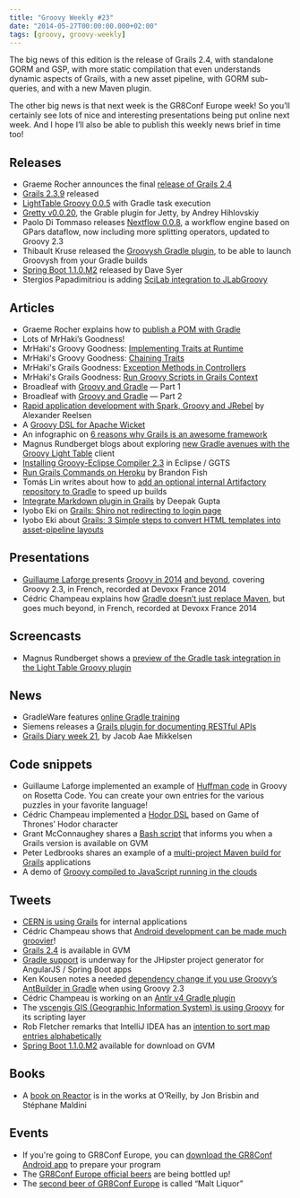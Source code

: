 ```yaml
---
title: "Groovy Weekly #23"
date: "2014-05-27T00:00:00.000+02:00"
tags: [groovy, groovy-weekly]
---
```


The big news of this edition is the release of Grails 2.4, with standalone GORM and GSP, with more static compilation that even understands dynamic aspects of Grails, with a new asset pipeline, with GORM sub-queries, and with a new Maven plugin.

The other big news is that next week is the GR8Conf Europe week! So you’ll certainly see lots of nice and interesting presentations being put online next week. And I hope I’ll also be able to publish this weekly news brief in time too!

## Releases

*   Graeme Rocher announces the final [release of Grails 2.4](https://spring.io/blog/2014/05/21/grails-2-4-released)
*   [Grails 2.3.9](https://grails.org/2.3.9+Release+Notes) released
*   [LightTable Groovy 0.0.5](https://github.com/rundis/LightTable-Groovy/releases/tag/0.0.5) with Gradle task execution
*   [Gretty v0.0.20](https://twitter.com/andreyhihlovski/status/469781264048746496), the Grable plugin for Jetty, by Andrey Hihlovskiy
*   Paolo Di Tommaso releases [Nextflow 0.0.8](http://nextflow.io), a workflow engine based on GPars dataflow, now including more splitting operators, updated to Groovy 2.3
*   Thibault Kruse released the [Groovysh Gradle plugin](https://github.com/tkruse/gradle-groovysh-plugin), to be able to launch Groovysh from your Gradle builds
*   [Spring Boot 1.1.0.M2](https://spring.io/blog/2014/05/27/spring-boot-1-1-0-m2-available-now) released by Dave Syer
*   Stergios Papadimitriou is adding [SciLab integration to JLabGroovy](https://code.google.com/p/jlabgroovy/wiki/SciLabInGroovyLab)

## Articles

*   Graeme Rocher explains how to [publish a POM with Gradle](http://grails.io/post/86513009278/publishing-a-pom-with-gradle)
*   Lots of MrHaki’s Goodness!
*   MrHaki's Groovy Goodness: [Implementing Traits at Runtime](http://mrhaki.blogspot.fr/2014/05/groovy-goodness-implementing-traits-at.html)
*   MrHaki's Groovy Goodness: [Chaining Traits](http://mrhaki.blogspot.fr/2014/05/groovy-goodness-chaining-traits.html)
*   MrHaki's Grails Goodness: [Exception Methods in Controllers](http://mrhaki.blogspot.fr/2014/05/grails-goodness-exception-methods-in.html)
*   MrHaki's Grails Goodness: [Run Groovy Scripts in Grails Context](http://mrhaki.blogspot.fr/2014/05/grails-goodness-run-groovy-scripts-in.html)
*   Broadleaf with [Groovy and Gradle](http://www.broadleafcommerce.com/blog/broadleaf-with-groovy-and-gradle-part-1) — Part 1
*   Broadleaf with [Groovy and Gradle](http://www.broadleafcommerce.com/blog/broadleaf-with-groovy-and-gradle-part-2) — Part 2
*   [Rapid application development with Spark, Groovy and JRebel](http://spinscale.github.io/2013-02-rapid-web-application-development-with-spark-groovy-jrebel.html) by Alexander Reelsen
*   A [Groovy DSL for Apache Wicket](http://wicketinaction.com/2014/05/groovy-dsl-for-wicket/)
*   An infographic on [6 reasons why Grails is an awesome framework](http://www.cygnet-infotech.com/infographic-6-reasons-why-grails-is-an-awesome-java-web-framework)
*   Magnus Rundberget blogs about exploring [new Gradle avenues with the Groovy Light Table](http://codewader.blogspot.no/2014/05/a-groovy-light-table-client-step-4.html) client
*   [Installing Groovy-Eclipse Compiler 2.3](http://www.javacodegeeks.com/2014/05/grails-2-4-released-installing-groovy-eclipse-compiler-2-3-in-eclipseggts.html) in Eclipse / GGTS
*   [Run Grails Commands on Heroku](http://www.objectpartners.com/2014/05/22/run-grails-commands-on-heroku/) by Brandon Fish
*   Tomás Lin writes about how to [add an optional internal Artifactory repository to Gradle](http://fbflex.wordpress.com/2014/05/24/adding-an-optional-internal-artifactory-repository-to-gradle-to-speed-up-builds/) to speed up builds
*   [Integrate Markdown plugin in Grails](http://www.oodlestechnologies.com/blogs/Integrate-Markdown-plugin-in-Grail) by Deepak Gupta
*   Iyobo Eki on [Grails: Shiro not redirecting to login page](http://deveki.com/softdev/grails-shiro-not-redirecting-to-login-page/)
*   Iyobo Eki about [Grails: 3 Simple steps to convert HTML templates into asset-pipeline layouts](http://deveki.com/softdev/grails-how-to-convert-html-templates-to-asset-pipeline-layouts/)

## Presentations

*   [Guillaume Laforge p](http://www.oodlestechnologies.com/blogs/Integrate-Markdown-plugin-in-Grail)resents [Gr](http://www.parleys.com/play/536c9780e4b0898c64d2e43e/chapter1/about)[oovy in 2014](http://www.oodlestechnologies.com/blog/filterByAuthor?author=deepakgupta) [and beyond](http://www.parleys.com/play/536c9780e4b0898c64d2e43e/chapter1/about), covering Groovy 2.3, in French, recorded at Devoxx France 2014
*   Cédric Champeau explains how [Gradle doesn’t just replace Maven](http://www.parleys.com/play/53676fb0e4b0593229b8583e/chapter1/about), but goes much beyond, in French, recorded at Devoxx France 2014

## Screencasts

*   Magnus Rundberget shows a [preview of the Gradle task integration in the Light Table Groovy plugin](https://twitter.com/mrundberget/status/469619079926808577)
    
## News

*   GradleWare features [online Gradle training](http://www.gradleware.com/services/training/gradle-virtual-training/)
*   Siemens releases a [Grails plugin for documenting RESTful APIs](https://github.com/siemens/restapidoc/)
*   [Grails Diary week 21](http://grydeske.net/news/show/46), by Jacob Aae Mikkelsen
    
## Code snippets

*   Guillaume Laforge implemented an example of [Huffman code](http://rosettacode.org/wiki/Huffman_coding#Groovy) in Groovy on Rosetta Code. You can create your own entries for the various puzzles in your favorite language!
*   Cédric Champeau implemented a [Hodor DSL](https://gist.github.com/melix/8580bdc709cdddd05277) based on Game of Thrones’ Hodor character
*   Grant McConnaughey shares a [Bash script](https://gist.github.com/grantmcconnaughey/d37b733dfd70439e17f1) that informs you when a Grails version is available on GVM
*   Peter Ledbrooks shares an example of a [multi-project Maven build for Grails](https://twitter.com/pledbrook/status/469382343112003584) applications
*   A demo of [Groovy compiled to JavaScript running in the clouds](https://twitter.com/grooscript/status/469948334862790659)

## Tweets

*   [CERN is using Grails](https://twitter.com/aalmiray/status/469141716738777089) for internal applications
*   Cédric Champeau shows that [Android development can be made much groovier](https://twitter.com/cedricchampeau/status/471338828876509184)!
*   [Grails 2.4](https://twitter.com/gvmtool/status/469139587647176704) is available in GVM
*   [Gradle support](https://twitter.com/java_hipster/status/470885227121111041) is underway for the JHipster project generator for AngularJS / Spring Boot apps
*   Ken Kousen notes a needed [dependency change if you use Groovy’s AntBuilder in Gradle](https://twitter.com/kenkousen/status/469914000156016641) when using Groovy 2.3
*   Cédric Champeau is working on an [Antlr v4 Gradle plugin](https://twitter.com/CedricChampeau/status/469404646516482048)
*   The [vscengis GIS (Geographic Information System) is using Groovy](https://twitter.com/vscenegis/status/471150776380051456) for its scripting layer
*   Rob Fletcher remarks that IntelliJ IDEA has an [intention to sort map entries alphabetically](https://twitter.com/rfletcherew/status/471310326537793536)
*   [Spring Boot 1.1.0.M2](https://twitter.com/gvmtool/status/471361060772249600) available for download on GVM

## Books

*   A [book on Reactor](https://twitter.com/j_brisbin/status/469925169398829057) is in the works at O’Reilly, by Jon Brisbin and Stéphane Maldini
    
## Events

*   If you're going to GR8Conf Europe, you can [download the GR8Conf Android app](https://twitter.com/cedricchampeau/status/471270003678117888) to prepare your program
*   The [GR8Conf Europe official beers](https://twitter.com/gr8conf/status/471255330111127552) are being bottled up!
*   The [second beer of GR8Conf Europe](https://twitter.com/sbglasius/status/471269691621916672) is called “Malt Liquor”